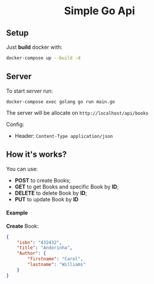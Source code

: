 <h1 align="center">Simple Go Api</h1>

## Setup

Just **build** docker with:
```bash
docker-compose up --build -d
```

## Server

To start *server* run:
```
docker-compose exec golang go run main.go
```

The server will be allocate on `http://localhost/api/books`

Config:
* Header: `Content-Type application/json`

## How it's works?

You can use:
- **POST** to create Books;
- **GET** to get Books and specific Book by **ID**;
- **DELETE** to delete Book by **ID**;
- **PUT** to update Book by **ID**

#### Example

**Create** Book:
```json
{
	"isbn": "432432",
	"title": "Andorinha",
	"Author": {
		"firstname": "Carol",
		"lastname": "Williams"
	}
}
```